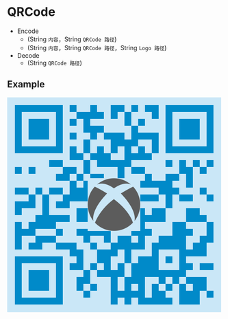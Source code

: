 # QRCode

* Encode
  * (String `内容`，String `QRCode 路径`)
  * (String `内容`，String `QRCode 路径`，String `Logo 路径`)
* Decode
  * (String `QRCode 路径`)

## Example
![](/assets/QRCode.png)
